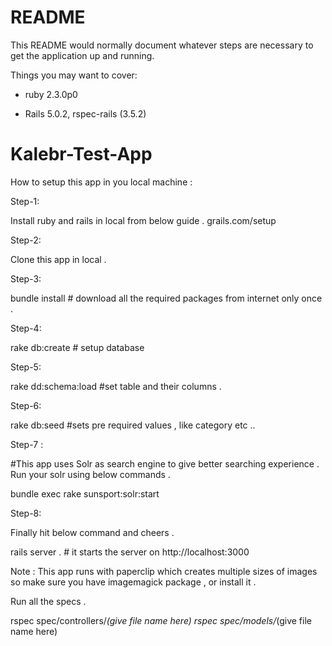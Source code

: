 # README

This README would normally document whatever steps are necessary to get the
application up and running.

Things you may want to cover:

* ruby 2.3.0p0

* Rails 5.0.2, rspec-rails (3.5.2)

# Kalebr-Test-App


How to setup this app in you local machine :

Step-1:

Install ruby and rails in local from below guide .
grails.com/setup

Step-2:

Clone this app in local .

Step-3:

bundle install # download all the required packages from internet only once .

Step-4:

rake db:create # setup database

Step-5:

rake dd:schema:load #set table and their columns .

Step-6:

rake db:seed  #sets pre required values , like category etc ..

Step-7 :

#This app uses Solr as search engine to give better searching experience . Run your solr using below commands .

bundle exec rake sunsport:solr:start

Step-8:

 Finally hit below command and cheers .

rails server . # it starts the server on http://localhost:3000


Note : This app runs with paperclip which creates multiple sizes of images so make sure you have imagemagick package , or install it .


Run all the specs .

rspec spec/controllers/*(give file name here)
rspec spec/models/*(give file name here)
